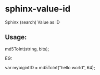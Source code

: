 sphinx-value-id
===============

Sphinx (search) Value as ID

Usage:
---

md5ToInt(string, bits);

EG:

var mybigintID = md5ToInt("hello world", 64);
